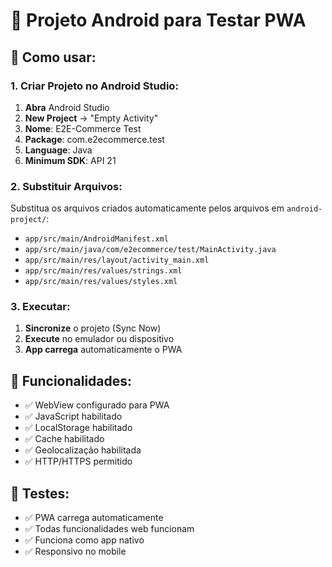# 📱 Projeto Android para Testar PWA

## 🚀 Como usar:

### **1. Criar Projeto no Android Studio:**
1. **Abra** Android Studio
2. **New Project** → "Empty Activity"
3. **Nome**: E2E-Commerce Test
4. **Package**: com.e2ecommerce.test
5. **Language**: Java
6. **Minimum SDK**: API 21

### **2. Substituir Arquivos:**
Substitua os arquivos criados automaticamente pelos arquivos em `android-project/`:

- `app/src/main/AndroidManifest.xml`
- `app/src/main/java/com/e2ecommerce/test/MainActivity.java`
- `app/src/main/res/layout/activity_main.xml`
- `app/src/main/res/values/strings.xml`
- `app/src/main/res/values/styles.xml`

### **3. Executar:**
1. **Sincronize** o projeto (Sync Now)
2. **Execute** no emulador ou dispositivo
3. **App carrega** automaticamente o PWA

## 🎯 **Funcionalidades:**
- ✅ WebView configurado para PWA
- ✅ JavaScript habilitado
- ✅ LocalStorage habilitado
- ✅ Cache habilitado
- ✅ Geolocalização habilitada
- ✅ HTTP/HTTPS permitido

## 🧪 **Testes:**
- ✅ PWA carrega automaticamente
- ✅ Todas funcionalidades web funcionam
- ✅ Funciona como app nativo
- ✅ Responsivo no mobile


